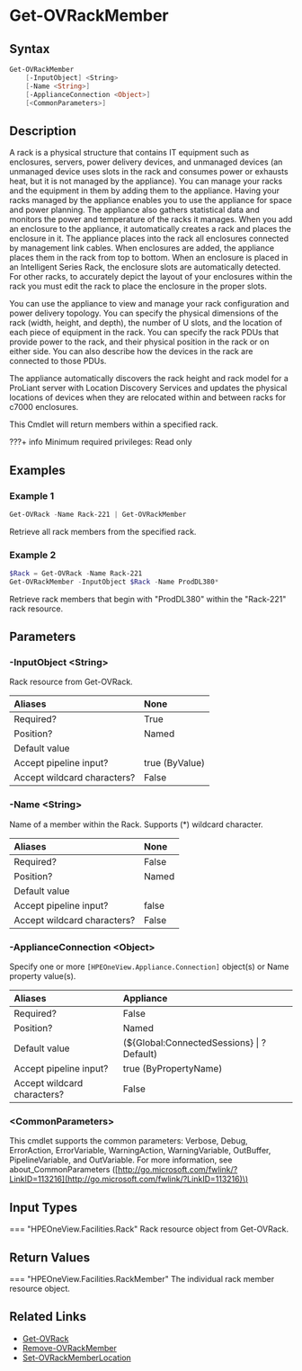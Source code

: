 ﻿---
description: Get a member device from a defined Rack.
---

# Get-OVRackMember

## Syntax

```powershell
Get-OVRackMember
    [-InputObject] <String>
    [-Name <String>]
    [-ApplianceConnection <Object>]
    [<CommonParameters>]
```

## Description

A rack is a physical structure that contains IT equipment such as enclosures, servers, power delivery devices, and unmanaged devices (an unmanaged device uses slots in the rack and consumes power or exhausts heat, but it is not managed by the appliance). You can manage your racks and the equipment in them by adding them to the appliance. Having your racks managed by the appliance enables you to use the appliance for space and power planning. The appliance also gathers statistical data and monitors the power and temperature of the racks it manages. When you add an enclosure to the appliance, it automatically creates a rack and places the enclosure in it. The appliance places into the rack all enclosures connected by management link cables. When enclosures are added, the appliance places them in the rack from top to bottom. When an enclosure is placed in an Intelligent Series Rack, the enclosure slots are automatically detected. For other racks, to accurately depict the layout of your enclosures within the rack you must edit the rack to place the enclosure in the proper slots.

You can use the appliance to view and manage your rack configuration and power delivery topology. You can specify the physical dimensions of the rack (width, height, and depth), the number of U slots, and the location of each piece of equipment in the rack. You can specify the rack PDUs that provide power to the rack, and their physical position in the rack or on either side. You can also describe how the devices in the rack are connected to those PDUs.

The appliance automatically discovers the rack height and rack model for a ProLiant server with Location Discovery Services and updates the physical locations of devices when they are relocated within and between racks for c7000 enclosures.

This Cmdlet will return members within a specified rack.

???+ info
    Minimum required privileges: Read only

## Examples

###  Example 1 

```powershell
Get-OVRack -Name Rack-221 | Get-OVRackMember
```

Retrieve all rack members from the specified rack.

###  Example 2 

```powershell
$Rack = Get-OVRack -Name Rack-221
Get-OVRackMember -InputObject $Rack -Name ProdDL380*
```

Retrieve rack members that begin with "ProdDL380" within the "Rack-221" rack resource.

## Parameters

### -InputObject &lt;String&gt;

Rack resource from Get-OVRack.

| Aliases | None |
| :--- | :--- |
| Required? | True |
| Position? | Named |
| Default value |  |
| Accept pipeline input? | true (ByValue) |
| Accept wildcard characters? | False |

### -Name &lt;String&gt;

Name of a member within the Rack.  Supports (*) wildcard character.

| Aliases | None |
| :--- | :--- |
| Required? | False |
| Position? | Named |
| Default value |  |
| Accept pipeline input? | false |
| Accept wildcard characters? | False |

### -ApplianceConnection &lt;Object&gt;

Specify one or more `[HPEOneView.Appliance.Connection]` object(s) or Name property value(s).

| Aliases | Appliance |
| :--- | :--- |
| Required? | False |
| Position? | Named |
| Default value | (${Global:ConnectedSessions} &vert; ? Default) |
| Accept pipeline input? | true (ByPropertyName) |
| Accept wildcard characters? | False |

### &lt;CommonParameters&gt;

This cmdlet supports the common parameters: Verbose, Debug, ErrorAction, ErrorVariable, WarningAction, WarningVariable, OutBuffer, PipelineVariable, and OutVariable. For more information, see about\_CommonParameters \([http://go.microsoft.com/fwlink/?LinkID=113216](http://go.microsoft.com/fwlink/?LinkID=113216)\)

## Input Types

=== "HPEOneView.Facilities.Rack"
    Rack resource object from Get-OVRack.
    

## Return Values

=== "HPEOneView.Facilities.RackMember"
    The individual rack member resource object.
    

## Related Links

* [Get-OVRack](get-ovrack.md)
* [Remove-OVRackMember](remove-ovrackmember.md)
* [Set-OVRackMemberLocation](set-ovrackmemberlocation.md)
